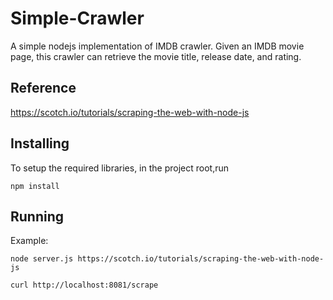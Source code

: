# Simple-Crawler
A simple nodejs implementation of IMDB crawler. Given an IMDB movie page, this crawler can retrieve the movie title, release date, and rating.
## Reference
https://scotch.io/tutorials/scraping-the-web-with-node-js
## Installing
To setup the required libraries, in the project root,run
```
npm install
```
## Running
Example:
```
node server.js https://scotch.io/tutorials/scraping-the-web-with-node-js
```
```
curl http://localhost:8081/scrape
```
